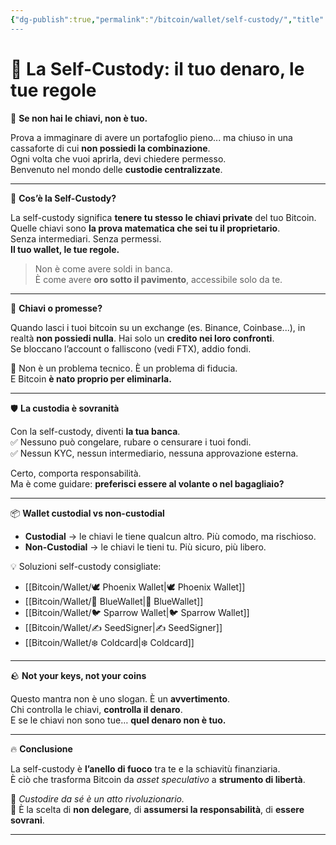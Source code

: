 ```yaml
---
{"dg-publish":true,"permalink":"/bitcoin/wallet/self-custody/","title":"🔐 La Self-Custody: il tuo denaro, le tue regole","tags":["Bitcoin","Custody","Sovranità","Libertà","Wallet"]}
---
```


# 🔐 La Self-Custody: il tuo denaro, le tue regole

🧱 **Se non hai le chiavi, non è tuo.**

Prova a immaginare di avere un portafoglio pieno... ma chiuso in una cassaforte di cui **non possiedi la combinazione**.  
Ogni volta che vuoi aprirla, devi chiedere permesso.  
Benvenuto nel mondo delle **custodie centralizzate**.

---

🔑 **Cos’è la Self-Custody?**

La self-custody significa **tenere tu stesso le chiavi private** del tuo Bitcoin.  
Quelle chiavi sono **la prova matematica che sei tu il proprietario**.  
Senza intermediari. Senza permessi.  
**Il tuo wallet, le tue regole.**

> Non è come avere soldi in banca.  
> È come avere **oro sotto il pavimento**, accessibile solo da te.

---

🚪 **Chiavi o promesse?**

Quando lasci i tuoi bitcoin su un exchange (es. Binance, Coinbase...), in realtà **non possiedi nulla**. Hai solo un **credito nei loro confronti**.  
Se bloccano l’account o falliscono (vedi FTX), addio fondi.

🧨 Non è un problema tecnico. È un problema di fiducia.  
E Bitcoin **è nato proprio per eliminarla.**

---

🛡️ **La custodia è sovranità**

Con la self-custody, diventi **la tua banca**.  
✅ Nessuno può congelare, rubare o censurare i tuoi fondi.  
✅ Nessun KYC, nessun intermediario, nessuna approvazione esterna.

Certo, comporta responsabilità.  
Ma è come guidare: **preferisci essere al volante o nel bagagliaio?**

---

📦 **Wallet custodial vs non-custodial**

- **Custodial** → le chiavi le tiene qualcun altro. Più comodo, ma rischioso.  
- **Non-Custodial** → le chiavi le tieni tu. Più sicuro, più libero.

💡 Soluzioni self-custody consigliate:
- [[Bitcoin/Wallet/🕊 Phoenix Wallet\|🕊 Phoenix Wallet]]
- [[Bitcoin/Wallet/🔵 BlueWallet\|🔵 BlueWallet]]
- [[Bitcoin/Wallet/🐦 Sparrow Wallet\|🐦 Sparrow Wallet]]
- [[Bitcoin/Wallet/✍️ SeedSigner\|✍️ SeedSigner]]
- [[Bitcoin/Wallet/❄️ Coldcard\|❄️ Coldcard]]

---

🪨 **Not your keys, not your coins**

Questo mantra non è uno slogan. È un **avvertimento**.  
Chi controlla le chiavi, **controlla il denaro**.  
E se le chiavi non sono tue… **quel denaro non è tuo.**

---

🔥 **Conclusione**

La self-custody è **l’anello di fuoco** tra te e la schiavitù finanziaria.  
È ciò che trasforma Bitcoin da *asset speculativo* a **strumento di libertà**.

🔐 *Custodire da sé è un atto rivoluzionario.*  
🔐 È la scelta di **non delegare**, di **assumersi la responsabilità**, di **essere sovrani**.

---
